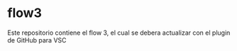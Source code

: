 # flow3
Este repositorio contiene el flow 3, el cual se debera actualizar con el plugin de GitHub para VSC
